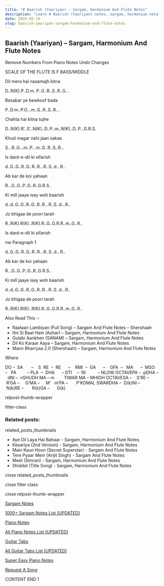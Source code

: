 ```yaml
---
title: "# Baarish (Yaariyan) – Sargam, Harmonium And Flute Notes"
description: "Learn # Baarish (Yaariyan) notes, sargam, harmonium notations and flute notes. Easy step-by-step tutorial for beginners."
date: 2025-05-19
slug: baarish-yaariyan-sargam-harmonium-and-flute-notes
---
```


## Baarish (Yaariyan) – Sargam, Harmonium And Flute Notes

Remove Numbers From Piano Notes
Undo Changes

SCALE OF THE FLUTE IS F BASS/MIDDLE

Dil mera hai nasamajh kitna

D..N(K).P..D.m..P..G..R..S..R..G…

Besabar ye bewkoof bada

P..D.m..P.G…m..G..R..S..R…

Chahta hai kitna tujhe

D..N(K).R’..S’..N(K)..D..P..m..N(K)..D..P…G.R.S.

Khud magar nahi jaan sakaa

S…R..G…m..P.. m..G..R..S..R…

Is dard-e-dil ki sifarish

d..G..G..R..G..R..R…R..S..d…R..

Ab kar de koi yahaan

R…G..G..P..G..R..G.R.S..

Ki mill jaaye isey woh baarish

d..d..G..G..R..G..R..R…R..S..d…R..

Jo bhigaa de poori tarah

R..R(K).R(K)..R(K).R..G..G.R.R..m..G..R..

Is dard-e-dil ki sifarish

nw Paragraph 1

d..G..G..R..G..R..R…R..S..d…R..

Ab kar de koi yahaan

R…G..G..P..G..R..G.R.S..

Ki mill jaaye isey woh baarish

d..d..G..G..R..G..R..R…R..S..d…R..

Jo bhigaa de poori tarah

R..R(K).R(K)..R(K).R..G..G.R.R..m..G..R..

Also Read This :-

* Raataan Lambiyan (Full Song) – Sargam And Flute Notes – Shershaah
* Itni Si Baat Hain (Azhar) – Sargam, Harmonium And Flute Notes
* Gulabi Aankhen (SANAM) – Sargam, Harmonium And Flute Notes
* Dil Ko Karaar Aaya – Sargam, Harmonium And Flute Notes
* Mann Bharryaa 2.0 (Shershaah) – Sargam, Harmonium And Flute Notes

Where

DO –  SA       –    S  RE  –  RE      –    RMI  –  GA      –    GFA  –   MA      –  MSO  –   PA         – PLA  –  DHA      – DTI    –  NI          – NLOW OCTAVEPA –  pDHA –  dNI –  nSHUDH MA – m        TIWAR MA – MHIGH OCTAVESA –    S’RE –     R’GA –     G’MA –     M’   m’PA –       P’KOMAL SWARDHA –  D(k)NI –       N(k)RE –       R(k)GA –      G(k)

relpost-thumb-wrapper

filter-class

### Related posts:

related_posts_thumbnails

* Aye Dil Laya Hai Bahaar - Sargam, Harmonium And Flute Notes
* Kesariya (2nd Version) - Sargam, Harmonium And Flute Notes
* Main Kaun Hoon (Secret Superstar) - Sargam And Flute Notes
* Tere Pyaar Mein (Arijit Singh) - Sargam And Flute Notes
* Meet (Simran) - Sargam, Harmonium And Flute Notes
* Shiddat (Title Song) - Sargam, Harmonium And Flute Notes

close related_posts_thumbnails

close filter class

close relpost-thumb-wrapper

[Sargam Notes](https://www.notationsworld.com/sargam-notes.html)

[1000+ Sargam Notes List (UPDATED)](https://www.notationsworld.com/all-songs-list-sargam-notes.html)

[Piano Notes](https://www.notationsworld.com/piano-notes.html)

[All Piano Notes List (UPDATED)](https://www.notationsworld.com/all-songs-list-piano-notes.html)

[Guitar Tabs](https://www.notationsworld.com/guitar-tabs.html)

[All Guitar Tabs List (UPDATED)](https://www.notationsworld.com/all-songs-list-guitar-tabs.html)

[Super Easy Piano Notes](https://studywall.in/)

[Request A Song](https://www.notationsworld.com/request-a-song.html)

CONTENT END 1


